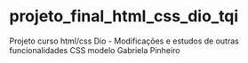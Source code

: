 # projeto_final_html_css_dio_tqi
Projeto curso html/css Dio - Modificações e estudos de outras funcionalidades CSS modelo Gabriela Pinheiro
